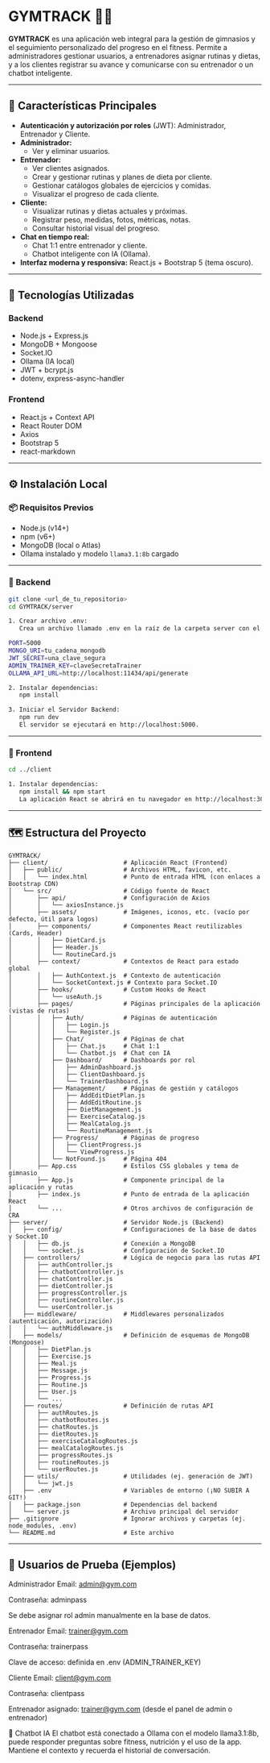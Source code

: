 # GYMTRACK 🏋️‍♂️

**GYMTRACK** es una aplicación web integral para la gestión de gimnasios y el seguimiento personalizado del progreso en el fitness. Permite a administradores gestionar usuarios, a entrenadores asignar rutinas y dietas, y a los clientes registrar su avance y comunicarse con su entrenador o un chatbot inteligente.

---

## 🚀 Características Principales

- **Autenticación y autorización por roles** (JWT): Administrador, Entrenador y Cliente.
- **Administrador:**
  - Ver y eliminar usuarios.
- **Entrenador:**
  - Ver clientes asignados.
  - Crear y gestionar rutinas y planes de dieta por cliente.
  - Gestionar catálogos globales de ejercicios y comidas.
  - Visualizar el progreso de cada cliente.
- **Cliente:**
  - Visualizar rutinas y dietas actuales y próximas.
  - Registrar peso, medidas, fotos, métricas, notas.
  - Consultar historial visual del progreso.
- **Chat en tiempo real:**
  - Chat 1:1 entre entrenador y cliente.
  - Chatbot inteligente con IA (Ollama).
- **Interfaz moderna y responsiva:** React.js + Bootstrap 5 (tema oscuro).

---

## 🧱 Tecnologías Utilizadas

### Backend

- Node.js + Express.js
- MongoDB + Mongoose
- Socket.IO
- Ollama (IA local)
- JWT + bcrypt.js
- dotenv, express-async-handler

### Frontend

- React.js + Context API
- React Router DOM
- Axios
- Bootstrap 5
- react-markdown

---

## ⚙️ Instalación Local

### 📦 Requisitos Previos

- Node.js (v14+)
- npm (v6+)
- MongoDB (local o Atlas)
- Ollama instalado y modelo `llama3.1:8b` cargado

---

### 🔧 Backend

```bash
git clone <url_de_tu_repositorio>
cd GYMTRACK/server

1. Crear archivo .env:
   Crea un archivo llamado .env en la raíz de la carpeta server con el siguiente contenido:

PORT=5000
MONGO_URI=tu_cadena_mongodb
JWT_SECRET=una_clave_segura
ADMIN_TRAINER_KEY=claveSecretaTrainer
OLLAMA_API_URL=http://localhost:11434/api/generate

2. Instalar dependencias:
   npm install

3. Iniciar el Servidor Backend:
   npm run dev
   El servidor se ejecutará en http://localhost:5000.
```

---

### 🔧 Frontend

```bash
cd ../client

1. Instalar dependencias:
   npm install && npm start
   La aplicación React se abrirá en tu navegador en http://localhost:3000.
```

---

## 🗺️ Estructura del Proyecto

```
GYMTRACK/
├── client/                     # Aplicación React (Frontend)
│   ├── public/                 # Archivos HTML, favicon, etc.
│   │   └── index.html          # Punto de entrada HTML (con enlaces a Bootstrap CDN)
│   └── src/                    # Código fuente de React
│       ├── api/                # Configuración de Axios
│       │   └── axiosInstance.js
│       ├── assets/             # Imágenes, iconos, etc. (vacío por defecto, útil para logos)
│       ├── components/         # Componentes React reutilizables (Cards, Header)
│       │   ├── DietCard.js
│       │   ├── Header.js
│       │   └── RoutineCard.js
│       ├── context/            # Contextos de React para estado global
│       │   ├── AuthContext.js  # Contexto de autenticación
│       │   └── SocketContext.js # Contexto para Socket.IO
│       ├── hooks/              # Custom Hooks de React
│       │   └── useAuth.js
│       ├── pages/              # Páginas principales de la aplicación (vistas de rutas)
│       │   ├── Auth/           # Páginas de autenticación
│       │   │   ├── Login.js
│       │   │   └── Register.js
│       │   ├── Chat/           # Páginas de chat
│       │   │   ├── Chat.js     # Chat 1:1
│       │   │   └── Chatbot.js  # Chat con IA
│       │   ├── Dashboard/      # Dashboards por rol
│       │   │   ├── AdminDashboard.js
│       │   │   ├── ClientDashboard.js
│       │   │   └── TrainerDashboard.js
│       │   ├── Management/     # Páginas de gestión y catálogos
│       │   │   ├── AddEditDietPlan.js
│       │   │   ├── AddEditRoutine.js
│       │   │   ├── DietManagement.js
│       │   │   ├── ExerciseCatalog.js
│       │   │   ├── MealCatalog.js
│       │   │   └── RoutineManagement.js
│       │   ├── Progress/       # Páginas de progreso
│       │   │   ├── ClientProgress.js
│       │   │   └── ViewProgress.js
│       │   └── NotFound.js     # Página 404
│       ├── App.css             # Estilos CSS globales y tema de gimnasio
│       ├── App.js              # Componente principal de la aplicación y rutas
│       ├── index.js            # Punto de entrada de la aplicación React
│       └── ...                 # Otros archivos de configuración de CRA
├── server/                     # Servidor Node.js (Backend)
│   ├── config/                 # Configuraciones de la base de datos y Socket.IO
│   │   ├── db.js               # Conexión a MongoDB
│   │   └── socket.js           # Configuración de Socket.IO
│   ├── controllers/            # Lógica de negocio para las rutas API
│   │   ├── authController.js
│   │   ├── chatbotController.js
│   │   ├── chatController.js
│   │   ├── dietController.js
│   │   ├── progressController.js
│   │   ├── routineController.js
│   │   └── userController.js
│   ├── middleware/             # Middlewares personalizados (autenticación, autorización)
│   │   └── authMiddleware.js
│   ├── models/                 # Definición de esquemas de MongoDB (Mongoose)
│   │   ├── DietPlan.js
│   │   ├── Exercise.js
│   │   ├── Meal.js
│   │   ├── Message.js
│   │   ├── Progress.js
│   │   ├── Routine.js
│   │   ├── User.js
│   │   └── ...
│   ├── routes/                 # Definición de rutas API
│   │   ├── authRoutes.js
│   │   ├── chatbotRoutes.js
│   │   ├── chatRoutes.js
│   │   ├── dietRoutes.js
│   │   ├── exerciseCatalogRoutes.js
│   │   ├── mealCatalogRoutes.js
│   │   ├── progressRoutes.js
│   │   ├── routineRoutes.js
│   │   └── userRoutes.js
│   ├── utils/                  # Utilidades (ej. generación de JWT)
│   │   └── jwt.js
│   ├── .env                    # Variables de entorno (¡NO SUBIR A GIT!)
│   ├── package.json            # Dependencias del backend
│   └── server.js               # Archivo principal del servidor
├── .gitignore                  # Ignorar archivos y carpetas (ej. node_modules, .env)
└── README.md                   # Este archivo
```

---

## 🔑 Usuarios de Prueba (Ejemplos)
Administrador
Email: admin@gym.com

Contraseña: adminpass

Se debe asignar rol admin manualmente en la base de datos.

Entrenador
Email: trainer@gym.com

Contraseña: trainerpass

Clave de acceso: definida en .env (ADMIN_TRAINER_KEY)

Cliente
Email: client@gym.com

Contraseña: clientpass

Entrenador asignado: trainer@gym.com (desde el panel de admin o entrenador)

🧠 Chatbot IA
El chatbot está conectado a Ollama con el modelo llama3.1:8b, puede responder preguntas sobre fitness, nutrición y el uso de la app. Mantiene el contexto y recuerda el historial de conversación.